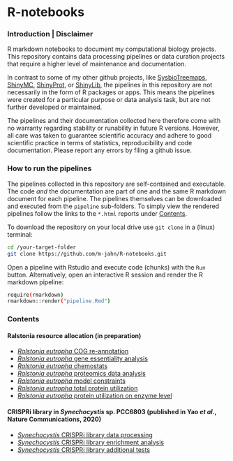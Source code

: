 # R-notebooks

### Introduction | Disclaimer

R markdown notebooks to document my computational biology projects.
This repository contains data processing pipelines or data curation projects
that require a higher level of maintenance and documentation. 

In contrast to some of my other github projects, 
like [SysbioTreemaps](https://github.com/m-jahn/SysbioTreemaps),
[ShinyMC](https://github.com/m-jahn/ShinyMC), [ShinyProt](https://github.com/m-jahn/ShinyProt),
or [ShinyLib](https://github.com/m-jahn/ShinyLib),
the pipelines in this repository are not necessarily in the form of R packages or apps.
This means the pipelines were created for a particular purpose or data analysis task,
but are not further developed or maintained.

The pipelines and their documentation collected here therefore come with no warranty
regarding stability or runability in future R versions. However, all care was taken to
guarantee scientific accuracy and adhere to good scientific practice in terms of statistics,
reproducibility and code documentation. Please report any errors by filing a github issue.

### How to run the pipelines

The pipelines collected in this repository are self-contained and executable. 
The code _and_ the documentation are part of one and the same R markdown document
for each pipeline. The pipelines themselves can be downloaded and executed 
from the `pipeline` sub-folders. To simply view the rendered pipelines follow 
the links to the `*.html` reports under   [Contents](#Contents).

To download the repository on your local drive use `git clone` in a (linux) terminal:

``` bash
cd /your-target-folder
git clone https://github.com/m-jahn/R-notebooks.git
```

Open a pipeline with Rstudio and execute code (chunks) with the `Run` button.
Alternatively, open an interactive R session and render the R markdown pipeline:

``` bash
require(rmarkdown)
rmarkdown::render("pipeline.Rmd")
```


### Contents

#### Ralstonia resource allocation (in preparation)

- [_Ralstonia eutropha_ COG re-annotation](https://m-jahn.github.io/R-notebooks/Ralstonia_H16_genome_re_annotation.nb.html)
- [_Ralstonia eutropha_ gene essentiality analysis](https://m-jahn.github.io/R-notebooks/Ralstonia_H16_essentiality_analysis.nb.html)
- [_Ralstonia eutropha_ chemostats](https://m-jahn.github.io/R-notebooks/Ralstonia_physiology.nb.html)
- [_Ralstonia eutropha_ proteomics data analysis](https://m-jahn.github.io/R-notebooks/Ralstonia_proteomics.nb.html)
- [_Ralstonia eutropha_ model constraints](https://m-jahn.github.io/R-notebooks/Ralstonia_model_constraints.nb.html)
- [_Ralstonia eutropha_ total protein utilization](https://m-jahn.github.io/R-notebooks/Ralstonia_variability_analysis.nb.html)
- [_Ralstonia eutropha_ protein utilization on enzyme level](https://m-jahn.github.io/R-notebooks/Ralstonia_enzyme_saturation.nb.html)

#### CRISPRi library in _Synechocystis_ sp. PCC6803 (published in Yao *et al*., Nature Communications, 2020)

- [_Synechocystis_ CRISPRi library data processing](https://m-jahn.github.io/R-notebooks/CRISPRi_library_data_processing.nb.html)
- [_Synechocystis_ CRISPRi library enrichment analysis](https://m-jahn.github.io/R-notebooks/CRISPRi_library_enrichment_analysis.nb.html)
- [_Synechocystis_ CRISPRi library additional tests](https://m-jahn.github.io/R-notebooks/CRISPRi_library_additional_tests.nb.html)
